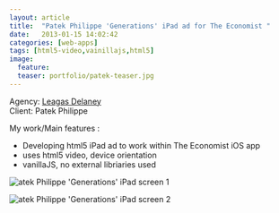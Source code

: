 ```yaml
---
layout: article
title:  "Patek Philippe 'Generations' iPad ad for The Economist "
date:   2013-01-15 14:02:42
categories: [web-apps]
tags: [html5-video,vainillajs,html5]
image:
  feature:
  teaser: portfolio/patek-teaser.jpg
---
```


Agency: [Leagas Delaney](http://www.leagasdelaney.co.uk/)  
Client: Patek Philippe

My work/Main features :

- Developing html5 iPad ad to work within The Economist iOS app
- uses html5 video, device orientation
- vanillaJS, no external libriaries used

![atek Philippe 'Generations' iPad screen 1]({{site.baseurl}}/images/portfolio/patek-1.jpg "Patek Philippe 'Generations' iPad screen 1")

![atek Philippe 'Generations' iPad screen 2]({{site.baseurl}}/images/portfolio/patek-2.jpg "Patek Philippe 'Generations' iPad screen 2")
